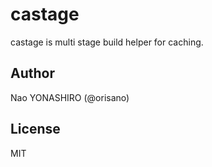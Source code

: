 # castage
castage is multi stage build helper for caching.

## Author
Nao YONASHIRO (@orisano)

## License
MIT
